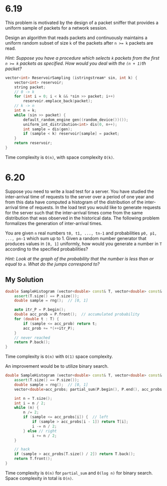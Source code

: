 # 6.19
This problem is motivated by the design of a packet sniffer that provides a uniform sample of packets for a network session.

Design an algorithm that reads packets and continuously maintains a uniform random subset of size `k` of the packets after `n >= k` packets are read.

_Hint: Suppose you have a procedure which selects `k` packets from the first `n >= k` packets as specified. How would you deal with the `(n + 1)`th packet?_

```C++
vector<int> ReservoirSampling (istringstream* sin, int k) {
	vector<int> reservoir;
	string packet;
	// 0 -> k
	for (int i = 0; i < k && *sin >> packet; i++)
		reservoir.emplace_back(packet);
	// k -> n
	int n = k;
	while (sin >> packet) {
		default_random_engine gen((random_device())());
		uniform_int_distribution<int> dis(0, n++);
		int sample = dis(gen);
		if (sample < k) reservoir[sample] = packet;
	}
	return reservoir;
}
```
Time complexity is `O(n)`, with space complexity `O(k)`.

# 6.20
Suppose you need to write a load test for a server. You have studied the inter-arrival time of requests to the server over a period of one year and from this data have computed a histogram of the distribution of the inter-arrival time of requests. In the load test you would like to generate requests for the server such that the inter-arrival times come from the same distribution that was observed in the historical data. The following problem formalizes the generation of inter-arrival times.

You are given `n` real numbers `t0, t1, ..., tn-1` and probabilities `p0, p1, ..., pn-1` which sum up to 1. Given a random number generator that produces values in `[0, 1]` uniformly, how would you generate a number in `T` according to the specified probabilities?

_Hint: Look at the graph of the probability that the number is less than or equal to `a`. What do the jumps correspond to?_

## My Solution
```C++
double SampleHistogram (vector<double> const& T, vector<double> const& P) {
	assert(T.size() == P.size());
	double sample = rng();  // [0, 1]

	auto itr_P = P.begin();
	double acc_prob = P.front();  // accumulated probability
	for (double t : T) {
		if (sample <= acc_prob) return t;
		acc_prob += *(++itr_P);
	}
	// never reached
	return P.back();
}
```

Time complexity is `O(n)` with `O(1)` space complexity.

An improvement would be to utilize binary search.

```C++
double SampleHistogram (vector<double> const& T, vector<double> const& P) {
	assert(T.size() == P.size());
	double sample = rng();  // [0, 1]
	vector<double>acc_probs; partial_sum(P.begin(), P.end(), acc_probs.begin());

	int n = T.size();
	int i = n / 2;
	while (n) {
		n /= 2;
		if (sample <= acc_probs[i]) {  // left
			if (sample > acc_probs[i - 1]) return T[i];
			i -= n / 2;
		} else // right
			i += n / 2;
	}

	// hack
	if (sample > acc_probs[T.size() / 2]) return T.back();
	return T.front();
}
```

Time complexity is `O(n)` for `partial_sum` and `O(log n)` for binary search. Space complexity in total is `O(n)`.
